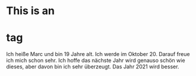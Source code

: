 # This is an <h1> tag



Ich heiße Marc und bin 19 Jahre alt.
Ich werde im Oktober 20.
Darauf freue ich mich schon sehr.
Ich hoffe das nächste Jahr wird genauso schön wie dieses, aber davon bin ich sehr überzeugt.
Das Jahr 2021 wird besser.